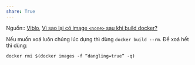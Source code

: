```yaml
---
share: True
---
```

Nguồn:: [Viblo](../../%E2%9A%A1Hi%E1%BB%83u%20bi%E1%BA%BFt%20s%C3%A2u/%CE%9E%20Ngu%E1%BB%93n/Viblo.md#), [Vì sao lại có image `<none>` sau khi build docker?](https://viblo.asia/p/vi-sao-lai-co-image-none-sau-khi-build-docker-L4x5xvBgZBM)

Nếu muốn xoá luôn chúng lúc dựng thì dùng `docker build --rm`. Để xoá hết thì dùng:
```
docker rmi $(docker images -f “dangling=true” -q)
```